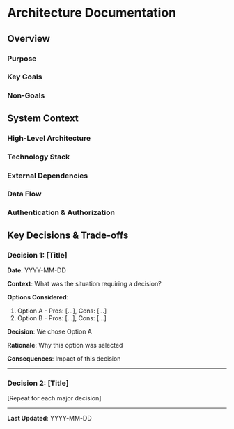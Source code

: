 # Architecture Documentation

## Overview

### Purpose

### Key Goals

### Non-Goals

## System Context

### High-Level Architecture

### Technology Stack

### External Dependencies

### Data Flow

### Authentication & Authorization

## Key Decisions & Trade-offs

### Decision 1: [Title]
**Date**: YYYY-MM-DD

**Context**: What was the situation requiring a decision?

**Options Considered**:
1. Option A - Pros: [...], Cons: [...]
2. Option B - Pros: [...], Cons: [...]

**Decision**: We chose Option A

**Rationale**: Why this option was selected

**Consequences**: Impact of this decision

---

### Decision 2: [Title]
[Repeat for each major decision]

---

**Last Updated**: YYYY-MM-DD  